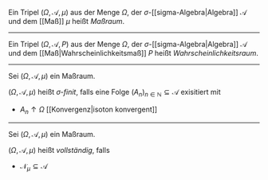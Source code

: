Ein Tripel $(\Omega, \mathcal{A}, \mu)$ aus der Menge $\Omega$, der $\sigma$-[[sigma-Algebra|Algebra]] $\mathcal{A}$ und dem [[Maß]] $\mu$ heißt *Maßraum*.

---

Ein Tripel $(\Omega, \mathcal{A}, P)$ aus der Menge $\Omega$, der $\sigma$-[[sigma-Algebra|Algebra]] $\mathcal{A}$ und dem  [[Maß|Wahrscheinlichkeitsmaß]] $P$ heißt *Wahrscheinlichkeitsraum*.

---

Sei $(\Omega, \mathcal{A}, \mu)$ ein Maßraum.

$(\Omega, \mathcal{A}, \mu)$ heißt *$\sigma$-finit*, falls eine Folge $(A_n)_{n \in \mathbb{N}} \subseteq \mathcal{A}$ exisitiert mit
- $A_n \uparrow \Omega$ [[Konvergenz|isoton konvergent]]

---

Sei $(\Omega, \mathcal{A}, \mu)$ ein Maßraum.

$(\Omega, \mathcal{A}, \mu)$ heißt *vollständig*, falls
- $\mathcal{N}_\mu \subseteq \mathcal{A}$